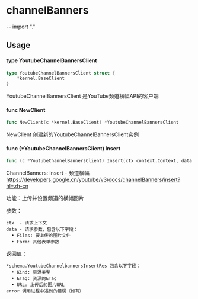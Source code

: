 # channelBanners
--
    import "."


## Usage

#### type YoutubeChannelBannersClient

```go
type YoutubeChannelBannersClient struct {
	*kernel.BaseClient
}
```

YoutubeChannelBannersClient 是YouTube频道横幅API的客户端

#### func  NewClient

```go
func NewClient(c *kernel.BaseClient) *YoutubeChannelBannersClient
```
NewClient 创建新的YoutubeChannelBannersClient实例

#### func (*YoutubeChannelBannersClient) Insert

```go
func (c *YoutubeChannelBannersClient) Insert(ctx context.Context, data *schema.YoutubeChannelbannersInsertReq) (*schema.YoutubeChannelbannersInsertRes, error)
```
ChannelBanners: insert - 频道横幅
https://developers.google.cn/youtube/v3/docs/channelBanners/insert?hl=zh-cn

功能：上传并设置频道的横幅图片

参数：

    ctx  - 请求上下文
    data - 请求参数，包含以下字段：
      • Files: 要上传的图片文件
      • Form: 其他表单参数

返回值：

    *schema.YoutubeChannelbannersInsertRes 包含以下字段：
      • Kind: 资源类型
      • ETag: 资源的ETag
      • URL: 上传后的图片URL
    error 调用过程中遇到的错误（如有）
